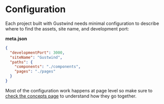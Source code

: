 # Configuration

Each project built with Gustwind needs minimal configuration to describe where to find the assets, site name, and development port:

**meta.json**

```json
{
  "developmentPort": 3000,
  "siteName": "Gustwind",
  "paths": {
    "components": "./components",
    "pages": "./pages"
  }
}
```

Most of the configuration work happens at page level so make sure to [check the concepts page](/concepts/) to understand how they go together.
